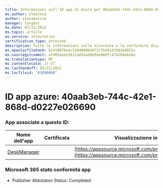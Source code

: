 ```yaml
---
title: Informazioni sull'ID app di Azure per 40aab3eb-744c-42e1-868d-d0227e026690
ms.author: elmalova
author: elenamalova
manager: tonybal
ms.date: 03/21/2022
ms.topic: article
ms.service: attestation
certification_type: attested
description: Tutte le informazioni sulla sicurezza e la conformità disponibili per 40aab3eb-744c-42e1-868d-d0227e026690.
ms.openlocfilehash: b1418070e4c51848096dd721fb501d1503e9852c
ms.sourcegitcommit: af065aeee2812a85ead9e0de968fc474204a6e8a
ms.translationtype: MT
ms.contentlocale: it-IT
ms.lasthandoff: 03/22/2022
ms.locfileid: "63696068"
---
```

# <a name="azure-app-id-40aab3eb-744c-42e1-868d-d0227e026690"></a>ID app azure: 40aab3eb-744c-42e1-868d-d0227e026690


### <a name="apps-associated-with-this-id"></a>App associate a questo ID:
| **Nome dell'app** | **Certificata** | **Visualizzazione in AppSource** |
|--------------|---------------|-----------------------|
| [DeskManager](../forward/WA200003831.md) |  | [https://appsource.microsoft.com/product/office/WA200003831](https://appsource.microsoft.com/product/office/WA200003831) |

### <a name="microsoft-365-app-compliance-status"></a>Microsoft 365 stato conformità app
- Publisher Attestaton Status: Completed
